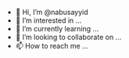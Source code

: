 - 👋 Hi, I’m @nabusayyid
- 👀 I’m interested in ...
- 🌱 I’m currently learning ...
- 💞️ I’m looking to collaborate on ...
- 📫 How to reach me ...

<!---
nabusayyid/nabusayyid is a ✨ special ✨ repository because its `README.md` (this file) appears on your GitHub profile.
You can click the Preview link to take a look at your changes.
--->
